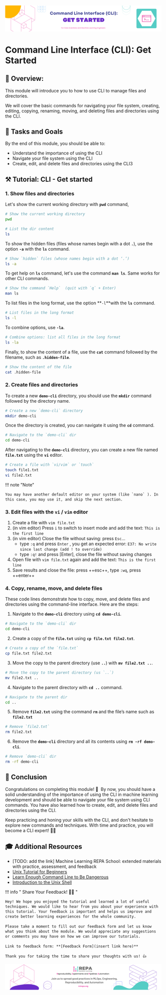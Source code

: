 ![Untitled](images/banner.png)
<!-- 1-cli-get-started -->

# Command Line Interface (CLI): Get Started

## 👀 **Overview:**

This module will introduce you to how to use CLI to manage files and directories. 

We will cover the basic commands for navigating your file system, creating, editing, copying, renaming, moving, and deleting files and directories using the CLI.

## 🎯 **Tasks and Goals**

By the end of this module, you should be able to:

- Understand the importance of using the CLI
- Navigate your file system using the CLI
- Create, edit, and delete files and directories using the CLI3

## ⚒️ **Tutorial: CLI - Get started**

### **1. Show files and directories**

Let's show the current working directory with **`pwd`** command, 

``` bash
# Show the current working directory 
pwd
```

``` bash
# List the dir content 
ls
```

To show the hidden files (files whose names begin with a dot **`.`**), use the option **`-a`** with the **`ls`** command. 

```bash
# Show `hidden` files (whose names begin with a dot ‘.’)
ls -a 
```

To get help on **`ls`** command, let's use the command **`man ls`**. Same works for other CLI commands. 

``` bash
# Show the command `Help`  (quit with `q` + Enter)
man ls
```

To list files in the long format, use the option **`-l`**with the **`ls`** command. 

```bash
# List files in the long format
ls -l 
```

To combine options, use **`-la`**. 

```bash
# Combine options: list all files in the long format 
ls -la 
```

Finally, to show the content of a file, use the **`cat`** command followed by the filename, such as **`.hidden-file`**.

```bash
# Show the content of the file
cat .hidden-file
```

### **2. Create files and directories**

To create a new **`demo-cli`** directory, you should use the **`mkdir`** command followed by the directory name. 

```bash
# Create a new `demo-cli` directory 
mkdir demo-cli
```

Once the directory is created, you can navigate it using the **`cd`** command. 

```bash
# Navigate to the `demo-cli` dir
cd demo-cli
```

After navigating to the **`demo-cli`** directory, you can create a new file named **`file.txt`** using the **`vi`** editor. 

```bash
# Create a file with `vi/vim` or `touch` 
touch file1.txt
vi file2.txt
```

!!! note "Note"

    You may have another default editor on your system (like `nano` ). In this case, you may use it, and skip the next section.



### 3. **Edit files with the `vi` / `vim` editor**

1. Create a file with `vim file.txt`
2. (in vim editor) Press `i` to switch to insert mode and add the text:
`This is the first line`
3. (in vim editor) Close the file without saving: press `Esc`...
    - type `:q` and press `Enter` , you get an expected error:
    `E37: No write since last change (add ! to override)`
    - type `:q!` and press [Enter], close the file without saving changes
4. Open file with `vim file.txt` again and add the text:
`This is the first line`
5. Save results and close the file: press ++esc++, type `:wq`, press ++enter++


### 4. **Copy, rename, move, and delete files**

These code lines demonstrate how to copy, move, and delete files and directories using the command-line interface. Here are the steps:

1. Navigate to the **`demo-cli`** directory using **`cd demo-cli`**.

``` bash
# Navigate to the `demo-cli` dir
cd demo-cli
```
2. Create a copy of the **`file.txt`** using **`cp file.txt file2.txt`**.

``` bash
# Create a copy of the `file.txt` 
cp file.txt file2.txt
```
3. Move the copy to the parent directory (use **`..`**) with **`mv file2.txt ..`**.

```bash
# Move the copy to the parent directory (us `..`)
mv file2.txt ..
```
4. Navigate to the parent directory with **`cd ..`** command.

```bash
# Navigate to the parent dir
cd .. 
```
5. Remove **`file2.txt`** using the command **`rm`** and the file’s name such as **`file2.txt`**

```bash
# Remove `file2.txt` 
rm file2.txt
```
6. Remove the **`demo-cli`** directory and all its contents using **`rm -rf demo-cli`**.

```bash
# Remove `demo-cli` dir
rm -rf demo-cli
```

## 🏁 **Conclusion**

Congratulations on completing this module! 🥳 
By now, you should have a solid understanding of the importance of using the CLI in machine learning development and should be able to navigate your file system using CLI commands. You have also learned how to create, edit, and delete files and directories using the CLI.

Keep practicing and honing your skills with the CLI, and don't hesitate to explore new commands and techniques. With time and practice, you will become a CLI expert! 🙌🏻

## 🎓 **Additional Resources**

- [TODO: add the link] Machine Learning REPA School: extended materials with practice, assessment, and feedback 
- [Unix Tutorial for Beginners](https://www.ee.surrey.ac.uk/Teaching/Unix/)
- [Learn Enough Command Line to Be Dangerous](https://www.learnenough.com/command-line-tutorial)
- [Introduction to the Unix Shell](https://swcarpentry.github.io/shell-novice/)

!!! info " Share Your Feedback! 🙏🏻 "

    Hey! We hope you enjoyed the tutorial and learned a lot of useful techniques. We would like to hear from you about your experience with this tutorial. Your feedback is important and helps us improve and create better learning experiences for the whole community. 

    Please take a moment to fill out our feedback form and let us know what you think about the module. We would appreciate any suggestions or comments you may have on how we can improve our tutorials.

    Link to feedback form: **[Feedback Form](insert link here)**

    Thank you for taking the time to share your thoughts with us! 👍

![Untitled](images/footer.png)